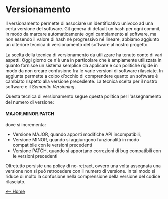 # Versionamento
Il versionamento permette di associare un identificativo univoco ad una certa versione del software. Git genera di default un hash per ogni commit, in modo da marcare automaticamente ogni cambiamento al software, ma non essendo il valore di hash né progressivo né lineare, abbiamo aggiunto un ulteriore tecnica di versionamento del software al nostro progetto.

La scelta della tecnica di versionamento da utilizzare ha tenuto conto di vari aspetti. 
Oggi giorno ce n'è una in particolare che è ampiamente utilizzata in quanto fornisce un sistema semplice da applicare e con politiche rigide in modo da non creare confusione fra le varie versioni di software rilasciate.
In aggiunta permette a colpo d’occhio di comprendere quanto un software è cambiato rispetto alla versione precedente.
La tecnica scelta per il nostro software è il *Semantic Versioning*.

Questa tecnica di versionamento segue questa politica per l'assegnamento del numero di versione:

#### MAJOR.MINOR.PATCH

dove si incrementa:
- Versione MAJOR, quando apporti modifiche API incompatibili,
- Versione MINOR, quando si aggiungono funzionalità in modo compatibile con le versioni precedenti
- Versione PATCH, quando si apportano correzioni di bug compatibili con le versioni precedenti


Oltretutto persiste una policy di no-retract, ovvero una volta assegnata una versione non si può retrocedere con il numero di versione.
In tal modo si riduce di molto la confusione nella comprensione della versione del codice rilasciato.


[<-- Home](../README.md)